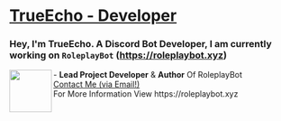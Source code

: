 # [TrueEcho - Developer](https:///true-echo.xyz)
### Hey, I'm TrueEcho. A Discord Bot Developer, I am currently working on ``RoleplayBot`` (https://roleplaybot.xyz)

<img align="left" width="75" height="75" src="https://cdn.discordapp.com/attachments/948257042550886441/1001958759582666772/RP8.png">
- <b>Lead Project Developer</b> & <b>Author</b> Of RoleplayBot<br>
<a href="mailto:true@roleplaybot.xyz">Contact Me (via Email!)</a> <br>
For More Information View https://roleplaybot.xyz
